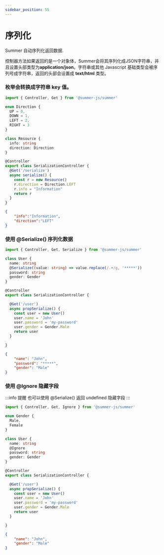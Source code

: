 ```yaml
---
sidebar_position: 55
---
```


# 序列化

Summer 自动序列化返回数据.

控制器方法如果返回的是一个对象体，Summer会将其序列化成JSON字符串，并且设置头部类型为**application/json**。字符串或其他 Javascript 基础类型会被序列号成字符串，返回的头部会设置成 **text/html** 类型。

### 枚举会转换成字符串 key 值。

```ts
import { Controller, Get } from '@summer-js/summer'

enum Direction {
  UP = 0,
  DOWN = 1,
  LEFT = 2,
  RIGHT = 3
}

class Resource { 
  info: string
  direction: Direction
}

@Controller
export class SerializationController {
  @Get('/serialize')
  async serialize() {
    const r = new Resource()
    r.direction = Direction.LEFT
    r.info = "Information"
    return r
  }
}
```

```json title="Output"
{
    "info":"Information",
    "direction":"LEFT"
}
```

### 使用 @Serialize() 序列化数据

```ts
import { Controller, Get, Serialize } from '@summer-js/summer'

class User {
  name: string
  @Serialize((value: string) => value.replace(/.+/g, '*****'))
  password: string
  gender: Gender
}

@Controller
export class SerializationController {

  @Get('/user')
  async propSerialize() {
    const user = new User()
    user.name = 'John'
    user.password = 'my-password'
    user.gender = Gender.Male
    return user
  }

}
```

```json title="Output"
{
    "name": "John",
    "password": "*****",
    "gender": "Male"
}
```


### 使用 @Ignore 隐藏字段

:::info 提醒
也可以使用 @Serialize() 返回 undefined 隐藏字段
:::

```ts
import { Controller, Get, Ignore } from '@summer-js/summer'

enum Gender {
  Male,
  Female
}

class User {
  name: string
  @Ignore
  password: string
  gender: Gender
}

@Controller
export class SerializationController {

  @Get('/user')
  async propSerialize() {
    const user = new User()
    user.name = 'John'
    user.password = 'my-password'
    user.gender = Gender.Male
    return user
  }

}
```

```json title="Output"
{
    "name": "John",
    "gender": "Male"
}
```
